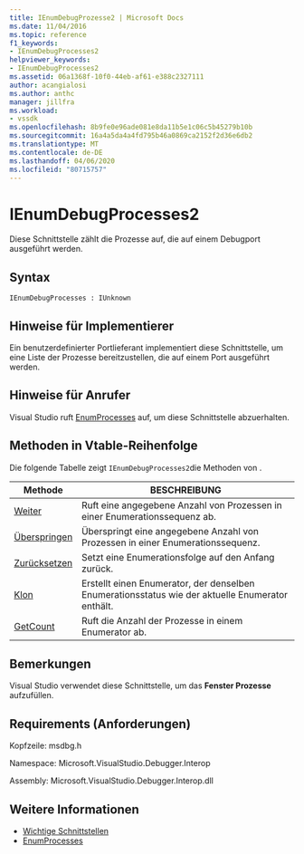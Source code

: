 ```yaml
---
title: IEnumDebugProzesse2 | Microsoft Docs
ms.date: 11/04/2016
ms.topic: reference
f1_keywords:
- IEnumDebugProcesses2
helpviewer_keywords:
- IEnumDebugProcesses2
ms.assetid: 06a1368f-10f0-44eb-af61-e388c2327111
author: acangialosi
ms.author: anthc
manager: jillfra
ms.workload:
- vssdk
ms.openlocfilehash: 8b9fe0e96ade081e8da11b5e1c06c5b45279b10b
ms.sourcegitcommit: 16a4a5da4a4fd795b46a0869ca2152f2d36e6db2
ms.translationtype: MT
ms.contentlocale: de-DE
ms.lasthandoff: 04/06/2020
ms.locfileid: "80715757"
---
```

# <a name="ienumdebugprocesses2"></a>IEnumDebugProcesses2
Diese Schnittstelle zählt die Prozesse auf, die auf einem Debugport ausgeführt werden.

## <a name="syntax"></a>Syntax

```
IEnumDebugProcesses : IUnknown
```

## <a name="notes-for-implementers"></a>Hinweise für Implementierer
 Ein benutzerdefinierter Portlieferant implementiert diese Schnittstelle, um eine Liste der Prozesse bereitzustellen, die auf einem Port ausgeführt werden.

## <a name="notes-for-callers"></a>Hinweise für Anrufer
 Visual Studio ruft [EnumProcesses](../../../extensibility/debugger/reference/idebugport2-enumprocesses.md) auf, um diese Schnittstelle abzuerhalten.

## <a name="methods-in-vtable-order"></a>Methoden in Vtable-Reihenfolge
 Die folgende Tabelle zeigt `IEnumDebugProcesses2`die Methoden von .

|Methode|BESCHREIBUNG|
|------------|-----------------|
|[Weiter](../../../extensibility/debugger/reference/ienumdebugprocesses2-next.md)|Ruft eine angegebene Anzahl von Prozessen in einer Enumerationssequenz ab.|
|[Überspringen](../../../extensibility/debugger/reference/ienumdebugprocesses2-skip.md)|Überspringt eine angegebene Anzahl von Prozessen in einer Enumerationssequenz.|
|[Zurücksetzen](../../../extensibility/debugger/reference/ienumdebugprocesses2-reset.md)|Setzt eine Enumerationsfolge auf den Anfang zurück.|
|[Klon](../../../extensibility/debugger/reference/ienumdebugprocesses2-clone.md)|Erstellt einen Enumerator, der denselben Enumerationsstatus wie der aktuelle Enumerator enthält.|
|[GetCount](../../../extensibility/debugger/reference/ienumdebugprocesses2-getcount.md)|Ruft die Anzahl der Prozesse in einem Enumerator ab.|

## <a name="remarks"></a>Bemerkungen
 Visual Studio verwendet diese Schnittstelle, um das **Fenster Prozesse** aufzufüllen.

## <a name="requirements"></a>Requirements (Anforderungen)
 Kopfzeile: msdbg.h

 Namespace: Microsoft.VisualStudio.Debugger.Interop

 Assembly: Microsoft.VisualStudio.Debugger.Interop.dll

## <a name="see-also"></a>Weitere Informationen
- [Wichtige Schnittstellen](../../../extensibility/debugger/reference/core-interfaces.md)
- [EnumProcesses](../../../extensibility/debugger/reference/idebugport2-enumprocesses.md)
